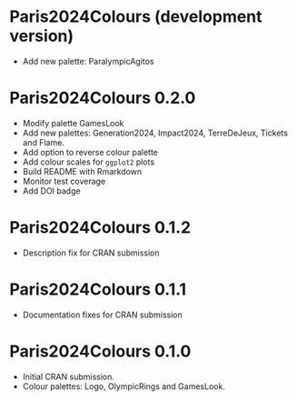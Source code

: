 # Paris2024Colours (development version)

* Add new palette: ParalympicAgitos

# Paris2024Colours 0.2.0

* Modify palette GamesLook
* Add new palettes: Generation2024, Impact2024, TerreDeJeux, Tickets and Flame.
* Add option to reverse colour palette
* Add colour scales for `ggplot2` plots 
* Build README with Rmarkdown
* Monitor test coverage
* Add DOI badge

# Paris2024Colours 0.1.2

* Description fix for CRAN submission

# Paris2024Colours 0.1.1

* Documentation fixes for CRAN submission

# Paris2024Colours 0.1.0

* Initial CRAN submission.
* Colour palettes: Logo, OlympicRings and GamesLook.
